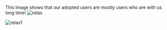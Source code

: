 


This Image shows that our adopted users are mostly users who are with us long time!
![relax](https://user-images.githubusercontent.com/77463436/151886432-c0717693-8f34-45cf-9af3-38bb9f93c97a.png)


![relax1](https://user-images.githubusercontent.com/77463436/151886576-2fbca246-d576-47f5-aa76-5bd71f3cb66e.png)
